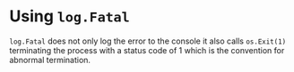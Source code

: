 # Using `log.Fatal`

`log.Fatal` does not only log the error to the console it also calls `os.Exit(1)` terminating the process with
a status code of 1 which is the convention for abnormal termination.
